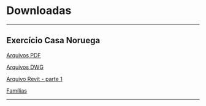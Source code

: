 # Downloadas


------------------

## Exercício Casa Noruega

[Arquivos PDF](./CasaNoruega/CasaNoruegaPDF.zip)

[Arquivos DWG](./CasaNoruega/CasaNoruegaDWG.zip)

[Arquivo Revit - parte 1](./CasaNoruega/casa_noruega.rvt)

[Famílias](./CasaNoruega/Famílias_Casa_Noruega.rvt)


--------------------